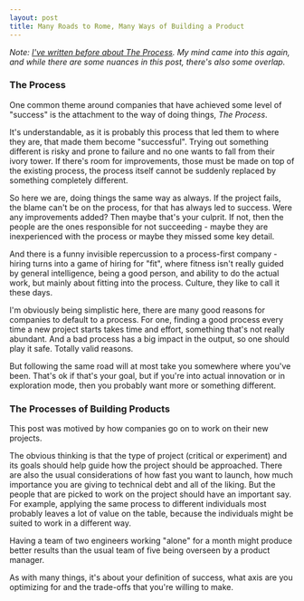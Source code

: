 ```yaml
---
layout: post
title: Many Roads to Rome, Many Ways of Building a Product
---
```


*Note: [I've written before about The Process](/2016/10/24/the-institutionalization-of-process.html).
My mind came into this again, and while there are some nuances in this post, there's also some overlap.*


### The Process


One common theme around companies that have achieved some level of "success" is the attachment to the way of doing things, *The Process*.

It's understandable, as it is probably this process that led them to where they are, that made them become "successful".
Trying out something different is risky and prone to failure and no one wants to fall from their ivory tower.
If there's room for improvements, those must be made on top of the existing process, the process itself cannot be suddenly replaced by something completely different.

So here we are, doing things the same way as always. If the project fails, the blame can't be on the process, for that has always led to success.
Were any improvements added? Then maybe that's your culprit. If not, then the people are the ones responsible for not succeeding - maybe they are inexperienced with the process or maybe they missed some key detail.

And there is a funny invisible repercussion to a process-first company - hiring turns into a game of hiring for "fit", where fitness isn't really guided by general intelligence, being a good person, and ability to do the actual work, but mainly about fitting into the process. Culture, they like to call it these days.

I'm obviously being simplistic here, there are many good reasons for companies to default to a process.
For one, finding a good process every time a new project starts takes time and effort, something that's not really abundant.
And a bad process has a big impact in the output, so one should play it safe.
Totally valid reasons.

But following the same road will at most take you somewhere where you've been.
That's ok if that's your goal, but if you're into actual innovation or in exploration mode, then you probably want more or something different.



### The Processes of Building Products

This post was motived by how companies go on to work on their new projects.

The obvious thinking is that the type of project (critical or experiment) and its goals should help guide how the project should be approached.
There are also the usual considerations of how fast you want to launch, how much importance you are giving to technical debt and all of the liking.
But the people that are picked to work on the project should have an important say.
For example, applying the same process to different individuals most probably leaves a lot of value on the table, because the individuals might be suited to work in a different way.

Having a team of two engineers working "alone" for a month might produce better results than the usual team of five being overseen by a product manager.

As with many things, it's about your definition of success, what axis are you optimizing for and the trade-offs that you're willing to make.
